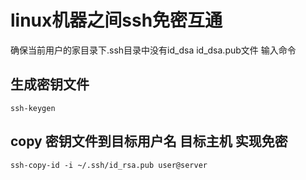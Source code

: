 # linux机器之间ssh免密互通
确保当前用户的家目录下.ssh目录中没有id_dsa id_dsa.pub文件
输入命令
## 生成密钥文件
```
ssh-keygen
```
## copy 密钥文件到目标用户名 目标主机 实现免密
```
ssh-copy-id -i ~/.ssh/id_rsa.pub user@server
```
